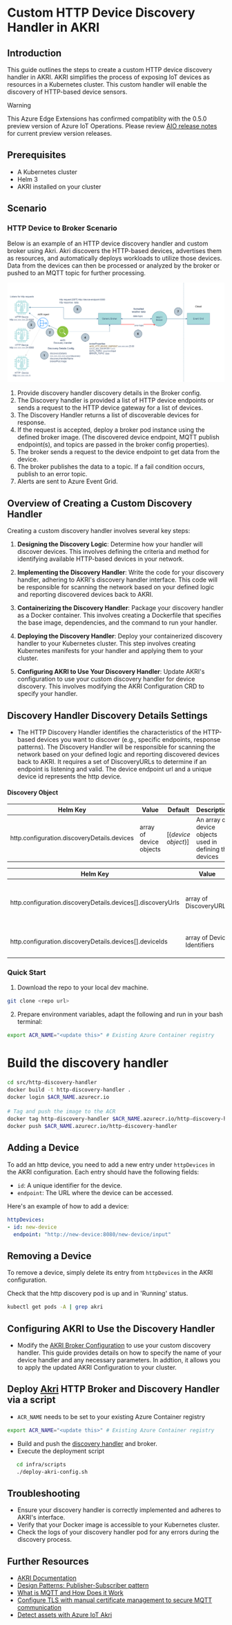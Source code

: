 # Custom HTTP Device Discovery Handler in AKRI

## Introduction

This guide outlines the steps to create a custom HTTP device discovery handler in AKRI. AKRI simplifies the process of exposing IoT devices as resources in a Kubernetes cluster. This custom handler will enable the discovery of HTTP-based device sensors.

> [!WARNING]  
> This Azure Edge Extensions has confirmed compatiblity with the 0.5.0 preview version of Azure IoT Operations. Please review
> [AIO release notes](https://github.com/Azure/azure-iot-operations/releases) for current preview version releases.

## Prerequisites

- A Kubernetes cluster
- Helm 3
- AKRI installed on your cluster

## Scenario

### HTTP Device to Broker Scenario

Below is an example of an HTTP device discovery handler and custom broker using Akri. Akri discovers the HTTP-based devices, advertises them as resources, and automatically deploys workloads to utilize those devices. Data from the devices can then be processed or analyzed by the broker or pushed to an MQTT topic for further processing.

<p align="center">
  <img src="./assets/http-generic-broker.png" alt="Akri HTTP discovery handler and custom broker">
</p>

1. Provide discovery handler discovery details in the Broker config.
2. The Discovery handler is provided a list of HTTP device endpoints or sends a request to the HTTP device gateway for a list of devices.
3. The Discovery Handler returns a list of discoverable devices for response.
4. If the request is accepted, deploy a broker pod instance using the defined broker image. (The discovered device endpoint, MQTT publish endpoint(s), and topics are passed in the broker config properties).
5. The broker sends a request to the device endpoint to get data from the device.
6. The broker publishes the data to a topic. If a fail condition occurs, publish to an error topic.
7. Alerts are sent to Azure Event Grid.

## Overview of Creating a Custom Discovery Handler

Creating a custom discovery  handler involves several key steps:

1. **Designing the Discovery Logic**: Determine how your handler will discover devices. This involves defining the criteria and method for identifying available HTTP-based devices in your network.

2. **Implementing the Discovery Handler**: Write the code for your discovery handler, adhering to AKRI's discovery handler interface. This code will be responsible for scanning the network based on your defined logic and reporting discovered devices back to AKRI.

3. **Containerizing the Discovery Handler**: Package your discovery handler as a Docker container. This involves creating a Dockerfile that specifies the base image, dependencies, and the command to run your handler.

4. **Deploying the Discovery Handler**: Deploy your containerized discovery handler to your Kubernetes cluster. This step involves creating Kubernetes manifests for your handler and applying them to your cluster.

5. **Configuring AKRI to Use Your Discovery Handler**: Update AKRI's configuration to use your custom discovery handler for device discovery. This involves modifying the AKRI Configuration CRD to specify your handler.

## Discovery Handler Discovery Details Settings

- The HTTP Discovery Handler identifies the characteristics of the HTTP-based devices you want to discover (e.g., specific endpoints, response patterns). The Discovery Handler will be responsible for scanning the network based on your defined logic and reporting discovered devices back to AKRI. It requires a set of DiscoveryURLs to determine if an endpoint is listening and valid. The device endpoint url and a unique device id represents the http device.

#### Discovery Object

|Helm Key|Value|Default|Description
|--------|-----|-------|-----------
|http.configuration.discoveryDetails.devices|array of device objects|[{_device object_}]|An array of device objects used in defining the devices

|Helm Key|Value|Default|Description
|--------|-----|-------|-----------
|http.configuration.discoveryDetails.devices[].discoveryUrls|array of DiscoveryURLs|["http://localhost:4840/"]|Endpoints that are the status URLs to check to see if the device is up
|http.configuration.discoveryDetails.devices[].deviceIds|array of Device Identifiers|["http-device-001"]|A unique identifier for the http device

### Quick Start

1. Download the repo to your local dev machine.

  ```bash
  git clone <repo url>
  ```

2. Prepare environment variables, adapt the following and run in your bash terminal:

  ```bash
  export ACR_NAME="<update this>" # Existing Azure Container registry
  ```

# Build the discovery handler
```bash
cd src/http-discovery-handler
docker build -t http-discovery-handler .
docker login $ACR_NAME.azurecr.io

# Tag and push the image to the ACR
docker tag http-discovery-handler $ACR_NAME.azurecr.io/http-discovery-handler
docker push $ACR_NAME.azurecr.io/http-discovery-handler
```

## Adding a Device

To add an http device, you need to add a new entry under `httpDevices` in the AKRI configuration. Each entry should have the following fields:

- `id`: A unique identifier for the device.
- `endpoint`: The URL where the device can be accessed.

Here's an example of how to add a device:

```yaml
httpDevices:
- id: new-device
  endpoint: "http://new-device:8080/new-device/input"

```

## Removing a Device

To remove a device, simply delete its entry from `httpDevices` in the AKRI configuration.

Check that the http discovery pod is up and in 'Running' status.

```bash
kubectl get pods -A | grep akri
```

## Configuring AKRI to Use the Discovery Handler

- Modify the [AKRI Broker Configuration](broker-config.md) to use your custom discovery handler. This guide provides details on how to specify the name of your device handler and any necessary parameters. In addtion, it allows you to apply the updated AKRI Configuration to your cluster.

## Deploy [Akri](https://docs.akri.sh/) HTTP Broker and Discovery Handler via a script

- `ACR_NAME` needs to be set to your existing Azure Container registry
```bash
export ACR_NAME="<update this>" # Existing Azure Container registry
```
- Build and push the [discovery handler](#build-the-discovery-handler) and broker.
- Execute the deployment script

```bash
   cd infra/scripts
   ./deploy-akri-config.sh
```

## Troubleshooting

- Ensure your discovery handler is correctly implemented and adheres to AKRI's interface.
- Verify that your Docker image is accessible to your Kubernetes cluster.
- Check the logs of your discovery handler pod for any errors during the discovery process.

## Further Resources

- [AKRI Documentation](https://docs.akri.sh/)
- [Design Patterns: Publisher-Subscriber pattern](https://learn.microsoft.com/en-us/azure/architecture/patterns/publisher-subscriber)
- [What is MQTT and How Does it Work](https://www.techtarget.com/iotagenda/definition/MQTT-MQ-Telemetry-Transport)
- [Configure TLS with manual certificate management to secure MQTT communication](https://learn.microsoft.com/en-us/azure/iot-operations/manage-mqtt-connectivity/howto-configure-tls-manual)
- [Detect assets with Azure IoT Akri](https://learn.microsoft.com/en-us/azure/iot-operations/manage-devices-assets/overview-akri)
